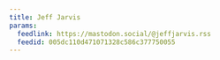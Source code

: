 ```yaml
---
title: Jeff Jarvis
params:
  feedlink: https://mastodon.social/@jeffjarvis.rss
  feedid: 005dc110d471071328c586c377750055
---
```

